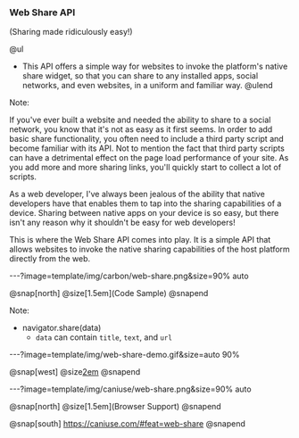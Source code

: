 ### Web Share API

(Sharing made ridiculously easy!)

@ul
- This API offers a simple way for websites to invoke the platform's native share widget, so that you can share to any installed apps, social networks, and even websites, in a uniform and familiar way.
@ulend

Note:

If you've ever built a website and needed the ability to share to a social network, you know that it's not as easy as it first seems. In order to add basic share functionality, you often need to include a third party script and become familiar with its API. Not to mention the fact that third party scripts can have a detrimental effect on the page load performance of your site. As you add more and more sharing links, you'll quickly start to collect a lot of scripts.

As a web developer, I've always been jealous of the ability that native developers have that enables them to tap into the sharing capabilities of a device. Sharing between native apps on your device is so easy, but there isn't any reason why it shouldn't be easy for web developers!

This is where the Web Share API comes into play. It is a simple API that allows websites to invoke the native sharing capabilities of the host platform directly from the web.

---?image=template/img/carbon/web-share.png&size=90% auto

@snap[north]
@size[1.5em](Code Sample)
@snapend

Note:
- navigator.share(data)
  - `data` can contain `title`, `text`, and `url`

---?image=template/img/web-share-demo.gif&size=auto 90%

@snap[west]
@size[2em](Demo)
@snapend

---?image=template/img/caniuse/web-share.png&size=90% auto

@snap[north]
@size[1.5em](Browser Support)
@snapend

@snap[south]
https://caniuse.com/#feat=web-share
@snapend
